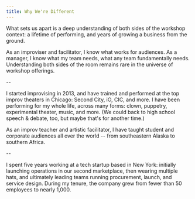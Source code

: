 ```yaml
---
title: Why We're Different
---
```

What sets us apart is a deep understanding of both sides of the workshop context: a lifetime of performing, and years of growing a business from the ground.

As an improviser and facilitator, I know what works for audiences. As a manager, I know what my team needs, what any team fundamentally needs. Understanding both sides of the room remains rare in the universe of workshop offerings.

--

I started improvising in 2013, and have trained and performed at the top improv theaters in Chicago: Second City, iO, CIC, and more. I have been performing for my whole life, across many forms: clown, puppetry, experimental theater, music, and more. (We could back to high school speech & debate, too, but maybe that's for another time.)

As an improv teacher and artistic facilitator, I have taught student and corporate audiences all over the world -- from southeastern Alaska to southern Africa.

--

I spent five years working at a tech startup based in New York: initially launching operations in our second marketplace, then wearing multiple hats, and ultimately leading teams running procurement, launch, and service design. During my tenure, the company grew from fewer than 50 employees to nearly 1,000.